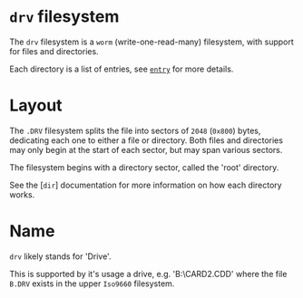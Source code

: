 # `drv` filesystem

The `drv` filesystem is a `worm` (write-one-read-many) filesystem,
with support for files and directories.

Each directory is a list of entries, see [`entry`](crate::entry) for more details.

# Layout

The `.DRV` filesystem splits the file into sectors of `2048` (`0x800`) bytes, dedicating each one
to either a file or directory.
Both files and directories may only begin at the start of each sector, but may span various
sectors.

The filesystem begins with a directory sector, called the 'root' directory.

See the [`dir`] documentation for more information on how each directory works.

# Name

`drv` likely stands for 'Drive'.

This is supported by it's usage a drive, e.g. 'B:\\CARD2.CDD' where
the file `B.DRV` exists in the upper `Iso9660` filesystem.
